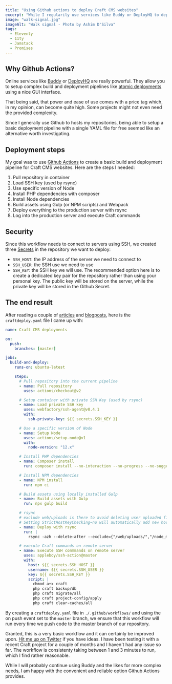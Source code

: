 ```yaml
---
title: "Using Github actions to deploy Craft CMS websites"
excerpt: "While I regularily use services like Buddy or DeployHQ to deploy Craft CMS websites, I wanted to experiment with Github Actions. Here is what I came up with and why."
image: "walk-signal.jpg"
imageAlt: "Walk signal - Photo by Ashim D'Silva"
tags:
  - Eleventy
  - 11ty
  - Jamstack
  - Promises
---
```


## Why Github Actions?

Online services like [Buddy](https://buddy.works/) or [DeployHQ](https://www.deployhq.com/) are really powerful. They allow you to setup complex build and deployment pipelines like [atomic deployments](https://nystudio107.com/blog/executing-atomic-deployments) using a nice GUI interface.

That being said, that power and ease of use comes with a price tag which, in my opinion, can become quite high. Some projects might not even need the provided complexity.

Since I generally use Github to hosts my repositories, being able to setup a basic deployment pipeline with a single YAML file for free seemed like an alternative worth investigating.

## Deployment steps

My goal was to use [Github Actions](https://docs.github.com/en/free-pro-team@latest/actions) to create a basic build and deployment pipeline for Craft CMS websites. Here are the steps I needed:

1. Pull repository in container
2. Load SSH key (used by rsync)
3. Use specific version of Node
4. Install PHP dependencies with composer
5. Install Node dependencies
6. Build assets using Gulp (or NPM scripts) and Webpack
7. Deploy everything to the production server with rsync
8. Log into the production server and execute Craft commands

## Security

Since this workflow needs to connect to servers using SSH, we created three [Secrets](https://docs.github.com/en/free-pro-team@latest/actions/reference/encrypted-secrets) in the repository we want to deploy:

- `SSH_HOST`: the IP address of the server we need to connect to
- `SSH_USER`: the SSH use we need to use
- `SSH_KEY`: the SSH key we will use. The recommended option here is to create a dedicated key pair for the repository rather than using your personal key. The public key will be stored on the server, while the private key will be stored in the Github Secret.

## The end result

After reading a couple of [articles](https://craftcms.com/knowledge-base/deployment-best-practices) and [blogposts](https://blog.fortrabbit.com/how-to-use-github-actions), here is the `craftdeploy.yaml` file I came up with:

```yaml
name: Craft CMS deployments

on:
  push:
    branches: [master]

jobs:
  build-and-deploy:
    runs-on: ubuntu-latest

    steps:
      # Pull repository into the current pipeline
      - name: Pull repository
        uses: actions/checkout@v2

      # Setup container with private SSH Key (used by rsync)
      - name: Load private SSH key
        uses: webfactory/ssh-agent@v0.4.1
        with:
          ssh-private-key: ${{ secrets.SSH_KEY }}

      # Use a specific version of Node
      - name: Setup Node
        uses: actions/setup-node@v1
        with:
          node-version: "12.x"

      # Install PHP dependencies
      - name: Composer install
        run: composer install --no-interaction --no-progress --no-suggest --optimize-autoloader

      # Install NPM dependencies
      - name: NPM install
        run: npm ci

      # Build assets using locally installed Gulp
      - name: Build assets with Gulp
        run: npx gulp build

      # rsync
      # exclude web/uploads is there to avoid deleting user uploaded files
      # Setting StrictHostKeyChecking=no will automatically add new host keys to the user known hosts files.
      - name: Deploy with rsync
        run: |
          rsync -azh --delete-after --exclude={"/web/uploads/","/node_modules/","/.git/","/.github/"} -e "ssh -o StrictHostKeyChecking=no" ./ ${{ secrets.SSH_USER }}@${{ secrets.SSH_HOST }}:~/

      # execute Craft commands on remote server
      - name: Execute SSH commmands on remote server
        uses: appleboy/ssh-action@master
        with:
          host: ${{ secrets.SSH_HOST }}
          username: ${{ secrets.SSH_USER }}
          key: ${{ secrets.SSH_KEY }}
          script: |
            chmod a+x craft
            php craft backup/db
            php craft migrate/all
            php craft project-config/apply
            php craft clear-caches/all
```

By creating a `craftdeploy.yaml` file in `./.github/workflows/` and using the on push event set to the `master` branch, we ensure that this workflow will run every time we push code to the master branch of our repository.

Granted, this is a very basic workflow and it can certainly be improved upon. [Hit me up on Twitter](https://twitter.com/jeromecoupe) if you have ideas. I have been testing it with a recent Craft project for a couple of months and I haven't had any issue so far. The workflow is consistenty taking between 1 and 3 minutes to run, which I find rather reasonable.

While I will probably continue using Buddy and the likes for more complex needs, I am happy with the convenient and reliable option Github Actions provides.

